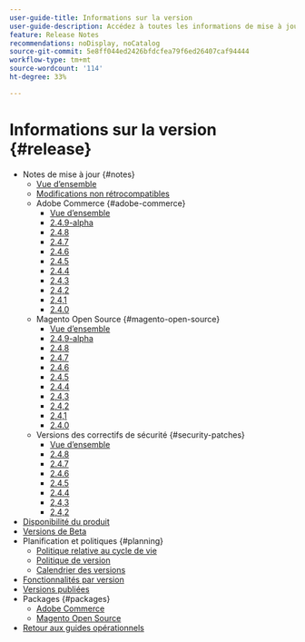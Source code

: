 ```yaml
---
user-guide-title: Informations sur la version
user-guide-description: Accédez à toutes les informations de mise à jour relatives aux correctifs et services Adobe Commerce en un seul endroit.
feature: Release Notes
recommendations: noDisplay, noCatalog
source-git-commit: 5e8ff044ed2426bfdcfea79f6ed26407caf94444
workflow-type: tm+mt
source-wordcount: '114'
ht-degree: 33%

---
```



# Informations sur la version {#release}

- Notes de mise à jour {#notes}
   - [Vue d’ensemble](release-notes/overview.md)
   - [Modifications non rétrocompatibles](backward-incompatible-changes.md)
   - Adobe Commerce {#adobe-commerce}
      - [Vue d’ensemble](release-notes/commerce/overview.md)
      - [2.4.9-alpha](release-notes/commerce/2-4-9.md)
      - [2.4.8](release-notes/commerce/2-4-8.md)
      - [2.4.7](release-notes/commerce/2-4-7.md)
      - [2.4.6](release-notes/commerce/2-4-6.md)
      - [2.4.5](release-notes/commerce/2-4-5.md)
      - [2.4.4](release-notes/commerce/2-4-4.md)
      - [2,4,3](release-notes/commerce/2-4-3.md)
      - [2,4,2](release-notes/commerce/2-4-2.md)
      - [2,4,1](release-notes/commerce/2-4-1.md)
      - [2.4.0](release-notes/commerce/2-4-0.md)
   - Magento Open Source {#magento-open-source}
      - [Vue d’ensemble](release-notes/open-source/overview.md)
      - [2.4.9-alpha](release-notes/open-source/2-4-9.md)
      - [2.4.8](release-notes/open-source/2-4-8.md)
      - [2.4.7](release-notes/open-source/2-4-7.md)
      - [2.4.6](release-notes/open-source/2-4-6.md)
      - [2.4.5](release-notes/open-source/2-4-5.md)
      - [2.4.4](release-notes/open-source/2-4-4.md)
      - [2,4,3](release-notes/open-source/2-4-3.md)
      - [2,4,2](release-notes/open-source/2-4-2.md)
      - [2,4,1](release-notes/open-source/2-4-1.md)
      - [2.4.0](release-notes/open-source/2-4-0.md)
   - Versions des correctifs de sécurité {#security-patches}
      - [Vue d’ensemble](release-notes/security/overview.md)
      - [2.4.8](release-notes/security/2-4-8-patches.md)
      - [2.4.7](release-notes/security/2-4-7-patches.md)
      - [2.4.6](release-notes/security/2-4-6-patches.md)
      - [2.4.5](release-notes/security/2-4-5-patches.md)
      - [2.4.4](release-notes/security/2-4-4-patches.md)
      - [2,4,3](release-notes/security/2-4-3-patches.md)
      - [2,4,2](release-notes/security/2-4-2-patches.md)
- [Disponibilité du produit](product-availability.md)
- [Versions de Beta](beta.md)
- Planification et politiques {#planning}
   - [Politique relative au cycle de vie](lifecycle-policy.md)
   - [Politique de version](versioning-policy.md)
   - [Calendrier des versions](schedule.md)
- [Fonctionnalités par version](features.md)
- [Versions publiées](versions.md)
- Packages {#packages}
   - [Adobe Commerce](packages/adobe-commerce.md)
   - [Magento Open Source](packages/magento-open-source.md)
- [Retour aux guides opérationnels](https://experienceleague.adobe.com/docs/commerce-operations/operational-guides/home.html?lang=fr)
